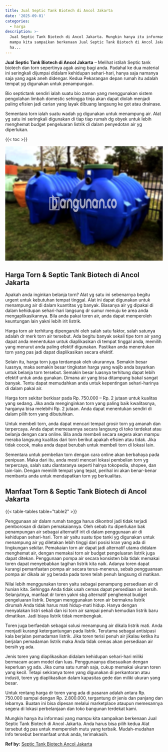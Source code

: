 ```yaml
---
title: Jual Septic Tank Biotech di Ancol Jakarta
date: '2025-09-01'
categories:
  - harga
description: >-
  Jual Septic Tank Biotech di Ancol Jakarta. Mungkin hanya itu informasi yang
  mampu kita sampaikan berkenaan Jual Septic Tank Biotech di Ancol Jakarta. Anda
  ha...
---
```


**Jual Septic Tank Biotech di Ancol Jakarta** – Melihat istilah Septic tank biotech dan torn sepertinya agak asing bagi anda. Padahal ke dua material ini seringkali dijumpai didalam kehidupan sehari-hari, hanya saja namanya saja yang agak aneh didengar. Kedua Pekarangan depan rumah itu adalah tempat yg digunakan untuk penampungan.

Bio septictank sendiri ialah suatu bio zaman yang menggunakan sistem pengolahan limbah domestic sehingga tinja akan dapat diolah menjadi paling efisien jadi carian yang layak dibuang langsung ke got atau drainase.

Sementara torn ialah suatu wadah yg digunakan untuk menampung air. Alat yg satu ini seringkali digunakan di tiap tiap rumah dg obyek untuk lebih menghemat budget pengeluaran listrik di dalam penyedotan air yg diperlukan.

{{< toc >}}

![Jual Septic Tank Biotech di Ancol Jakarta](/images/jual-bio-septictank-25.png)

## Harga Torn & Septic Tank Biotech di Ancol Jakarta

Apakah anda inginkan belanja torn? Alat yg satu ini sebenarnya begitu urgent untuk kebutuhan tempat tinggal. Alat ini dapat digunakan untuk menampung air di dalam kuantitas yg banyak. Biasanya air yg dipakai di dalam kehidupan sehari-hari langsung dr sumur menuju ke area anda mengaplikasikannya. Bila anda pakai toren air, anda dapat memperoleh keuntungan lain yakni lebih irit listrik.

Harga torn air terhitung dipengaruhi oleh salah satu faktor, salah satunya adalah dr merk torn air tersebut. Ada begitu banyak sekali tipe torn air yang dapat anda menentukan untuk diaplikasikan di tempat tinggal anda, memilih yang menurut anda paling efektif digunakan. Pastikan anda menentukan torn yang pas jadi dapat diaplikasikan secara efektif.

Selain itu, harga torn juga terdampak oleh ukurannya. Semakin besar luasnya, maka semakin besar tingkatan harga yang wajib anda bayarkan untuk belanja torn tersebut. Semakin besar luasnya terhitung dapat lebih efektif untuk anda gunakan. Dimana air yang bisa ditampung bakal sangat banyak. Tentu dapat memudahkan anda untuk kepentingan sehari-harinya di dalam pakai air.

Harga torn sekitar berkisar pada Rp. 750.000 – Rp. 2 jutaan untuk kualitas yang sedang. Jika anda menginginkan torn yang paling baik kwalitasnya, harganya bisa melebihi Rp. 2 jutaan. Anda dapat menentukan sendiri di dalam pilih torn yang dibutuhkan.

Untuk membeli torn, anda dapat mencari tempat grosir torn yg amanah dan terpercaya. Anda dapat memesannya secara langsung di toko terdekat atau belanja dengan cara online. Bila anda membeli secara segera akan mampu meraba langsung kualitas dari torn berikut apakah efisien atau tidak. Jika tidak cocok, maka anda dapat berubah untuk membeli torn di lokasi lain.

Sementara untuk pembelian torn dengan cara online akan berbahaya pada penipuan. Maka dari itu, anda mesti mencari lokasi pembelian torn yg terpercaya, salah satu diantaranya seperti halnya tokopedia, shopee, dan lain-lain. Dengan memilih tempat yang tepat, perihal ini akan benar-benar membantu anda untuk mendapatkan torn yg berkualitas.

## Manfaat Torn & Septic Tank Biotech di Ancol Jakarta

{{< table-tables table="table2" >}}

Penggunaan air dalam rumah tangga harus dikontrol jadi tidak terjadi pemborosan di dalam pemakaiannya. Oleh sebab itu diperlukan bak penampungan air sebagai alternatif irit di dalam penggunaan air di kehidupan sehari-hari. Torn air yaitu suatu tipe tanki yg digunakan untuk menampung air yg diletakan lebih tinggi dari posisi kran yang ada di lingkungan sekitar. Pemakaian torn air dapat jadi alternatif utama didalam menghemat air, dengan memakai torn air budget pengeluaran listrik juga dapat ditekan. Penggunaan pompa air secara konsisten bila tidak memakai toren dapat menyebabkan tagihan listrik kita naik. Adanya toren dapat kurangi pemanfaatan pompa air secara terus-menerus, sebab pengguanaan pompa air dikala air yg berada pada toren telah penuh langsung di matikan.

Nilai lebih menggunakan toren yaitu sebagai penampung persediaan air di hunian kita. Sehingga Anda tidak usah cemas dapat persediaan air bersih. Selanjutnya, manfaat dr toren yakni sbg alternatif penghemat budget pengeluaran listrik. Dengan menggunakan toren air bermakna listrik dirumah Anda tidak harus mati hidup-mati hidup. Hanya dengan menyalakan listri sekali dan isi torn air sampai penuh kemudian listrik baru dimatikan. Jadi biaya listrik tidak membengkak.

Toren juga berfaedah sebagai solusi menampung air dikala listrik mati. Anda menjadi kurangi ketergantungan pada listrik. Terutama sebagai antisipasi kala berjalan pemadaman listrik. Jika toren terisi penuh air jikalau ketika itu berjalan pemadaman listrik maka Anda tidak cemas akan persediaan air bersih yg ada.

Jenis toren yang diaplikasikan didalam kehidupan sehari-hari miliki bermacam acam model dan luas. Penggunaanya disesuaikan dengan keperluan yg ada. Jika cuma satu rumah saja, cukup memakai ukuran toren yang kecil. Tetapi sekiranya toren yang digunakan di perkantoran atau industi, toren yg diaplikasikan dalam kapasitas gede dan miliki ukuran yang besar.

Untuk rentang harga dr toren yang ada di pasaran adalah antara Rp. 750.000 sampai dengan Rp. 2.800.000, tergantung dr jenis dan panjang dan lebarnya. Buatan ini bisa dipesan melalui marketplace ataupun memesannya segera di lokasi perbelanjaan dan toko bangunan terdekat kami.

Mungkin hanya itu informasi yang mampu kita sampaikan berkenaan Jual Septic Tank Biotech di Ancol Jakarta. Anda harus bisa pilih kedua Alat tersebut dg pas untuk memperoleh mutu yang terbaik. Mudah-mudahan Info tersebut bermanfaat untuk anda, terimakasih.

**Ref by:** [Septic Tank Biotech Ancol Jakarta](https://id.wikipedia.org/wiki/Septic)
